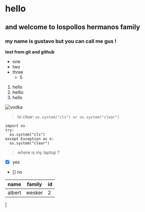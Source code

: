 # hello
## and welcome to lospollos hermanos family 
### my name is gustavo but you can call me gus !
**test from git and github**
- one
- two
- three
  - 5

1. hello
2. helllo
3. hello

![vodka](https://sweetandsavorymorsels.com/wp-content/uploads/2022/02/Sexy-Get-Laid-Cocktail-6.jpg)

> to clear:
`os.system("cls") or os.system("clear")`

```
import os
try:
  os.system("cls")
except Exception as e:
  os.system("clear")
```

> where is my laptop ?
- [x] yes
- [] no

|name |family|id|
|-----|------|--|
|albert|wesker|2|
|
